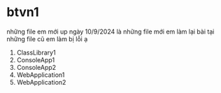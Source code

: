 # btvn1
những file em mới up ngày 10/9/2024 là những file mới em làm lại bài tại những file cũ em làm bị lỗi ạ
1. ClassLibrary1
2. ConsoleApp1
3. ConsoleApp2
4. WebApplication1
5. WebApplication2
